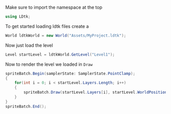 Make sure to import the namespace at the top
```csharp
using LDtk;
``` 

To get started loading ldtk files create a  
```csharp
World ldtkWorld = new World("Assets/MyProject.ldtk");
``` 
 
Now just load the level
```csharp
Level startLevel = ldtkWorld.GetLevel("Level1");
```  

Now to render the level we loaded in `Draw`
```csharp
spriteBatch.Begin(samplerState: SamplerState.PointClamp);
{
    for(int i = 0; i < startLevel.Layers.Length; i++)
    {
        spriteBatch.Draw(startLevel.Layers[i], startLevel.WorldPosition, Color.White);
    }
}
spriteBatch.End();
```